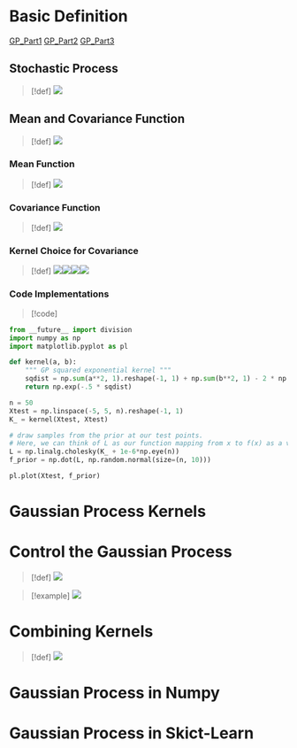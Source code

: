 # Basic Definition
[GP_Part1](GP_Part1.pdf)
[GP_Part2](GP_Part2.pdf)
[GP_Part3](GP_Part3.pdf)
## Stochastic Process
> [!def]
> ![](Gaussian_Process.assets/image-20240320121353977.png)



## Mean and Covariance Function
> [!def]
> ![](Gaussian_Process.assets/image-20240320121427634.png)


### Mean Function
> [!def]
> ![](Gaussian_Process.assets/image-20240320121456935.png)





### Covariance Function
> [!def]
> ![](Gaussian_Process.assets/image-20240320121513395.png)



### Kernel Choice for Covariance
> [!def]
> ![](Gaussian_Process.assets/image-20240320121539154.png)![](Gaussian_Process.assets/image-20240320121547380.png)![](Gaussian_Process.assets/image-20240320122124007.png)![](Gaussian_Process.assets/image-20240320122131011.png)


### Code Implementations
> [!code]
```python
from __future__ import division
import numpy as np
import matplotlib.pyplot as pl

def kernel(a, b):
    """ GP squared exponential kernel """
    sqdist = np.sum(a**2, 1).reshape(-1, 1) + np.sum(b**2, 1) - 2 * np.dot(a, b.T)
    return np.exp(-.5 * sqdist)

n = 50
Xtest = np.linspace(-5, 5, n).reshape(-1, 1)
K_ = kernel(Xtest, Xtest)

# draw samples from the prior at our test points.
# Here, we can think of L as our function mapping from x to f(x) as a vector.
L = np.linalg.cholesky(K_ + 1e-6*np.eye(n))
f_prior = np.dot(L, np.random.normal(size=(n, 10)))

pl.plot(Xtest, f_prior)
```




# Gaussian Process Kernels





# Control the Gaussian Process
> [!def]
> ![](Gaussian_Process.assets/image-20240320113701407.png)

> [!example]
> ![](Gaussian_Process.assets/image-20240320113729402.png)



# Combining Kernels
> [!def]
> ![](Gaussian_Process.assets/image-20240320113804032.png)





# Gaussian Process in Numpy






# Gaussian Process in Skict-Learn


